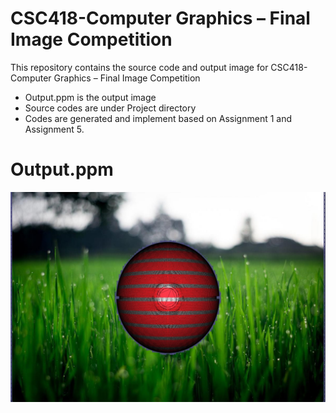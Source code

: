 # CSC418-Computer Graphics – Final Image Competition

This repository contains the source code and output image for CSC418-Computer Graphics – Final Image Competition

  - Output.ppm is the output image
  - Source codes are under Project directory
  - Codes are generated and implement based on Assignment 1 and Assignment 5.
  

# Output.ppm
![](images/Output.jpg)
